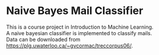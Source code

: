 # Naive Bayes Mail Classifier

This is a course project in Introduction to Machine Learning.  
A naive bayesian classifier is implemented to classify mails.  
Data can be downloaded from https://plg.uwaterloo.ca/~gvcormac/treccorpus06/.
